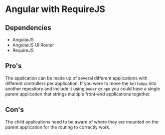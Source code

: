 # Angular with RequireJS

## Dependencies
* AngularJS
* AngularJS UI Router
* RequireJS

## Pro's

The application can be made up of several different applications with different
controllers per application. If you were to move the `helloApp` into another
repository and include it using `bower` or `npm` you could have a single parent
application that strings multiple front-end applications together.


## Con's

The child applications need to be aware of where they are mounted on the parent
application for the routing to correctly work.
